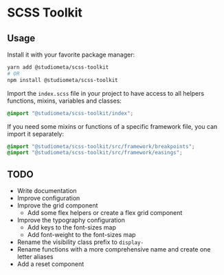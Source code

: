 # SCSS Toolkit

## Usage

Install it with your favorite package manager:

```bash
yarn add @studiometa/scss-toolkit
# OR
npm install @studiometa/scss-toolkit
```

Import the `index.scss` file in your project to have access to all helpers functions, mixins, variables and classes:

```scss
@import "@studiometa/scss-toolkit/index";
```

If you need some mixins or functions of a specific framework file, you can import it separately:

```scss
@import "@studiometa/scss-toolkit/src/framework/breakpoints";
@import "@studiometa/scss-toolkit/src/framework/easings";
```

## TODO

- Write documentation
- Improve configuration 
- Improve the grid component
  + Add some flex helpers or create a flex grid component
- Improve the typography configuration
  + Add keys to the font-sizes map
  + Add font-weight to the font-sizes map
- Rename the visibility class prefix to `display-`
- Rename functions with a more comprehensive name and create one letter aliases
- Add a reset component
